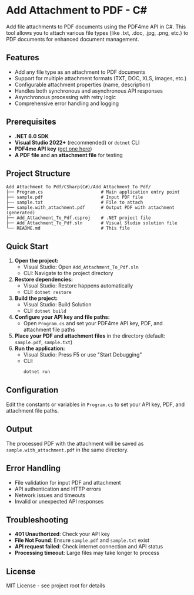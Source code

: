 # Add Attachment to PDF - C#

Add file attachments to PDF documents using the PDF4me API in C#. This tool allows you to attach various file types (like .txt, .doc, .jpg, .png, etc.) to PDF documents for enhanced document management.

## Features

- Add any file type as an attachment to PDF documents
- Support for multiple attachment formats (TXT, DOC, XLS, images, etc.)
- Configurable attachment properties (name, description)
- Handles both synchronous and asynchronous API responses
- Asynchronous processing with retry logic
- Comprehensive error handling and logging

## Prerequisites

- **.NET 8.0 SDK**
- **Visual Studio 2022+** (recommended) or `dotnet` CLI
- **PDF4me API key** ([get one here](https://dev.pdf4me.com/dashboard/#/api-keys/))
- **A PDF file** and **an attachment file** for testing

## Project Structure

```
Add Attachment To Pdf/CSharp(C#)/Add Attachment To Pdf/
├── Program.cs                      # Main application entry point
├── sample.pdf                      # Input PDF file
├── sample.txt                      # File to attach
├── sample.with_attachment.pdf      # Output PDF with attachment (generated)
├── Add_Attachment_To_Pdf.csproj    # .NET project file
├── Add_Attachment_To_Pdf.sln       # Visual Studio solution file
└── README.md                       # This file
```

## Quick Start

1. **Open the project:**
   - Visual Studio: Open `Add_Attachment_To_Pdf.sln`
   - CLI: Navigate to the project directory
2. **Restore dependencies:**
   - Visual Studio: Restore happens automatically
   - CLI: `dotnet restore`
3. **Build the project:**
   - Visual Studio: Build Solution
   - CLI: `dotnet build`
4. **Configure your API key and file paths:**
   - Open `Program.cs` and set your PDF4me API key, PDF, and attachment file paths
5. **Place your PDF and attachment files** in the directory (default: `sample.pdf`, `sample.txt`)
6. **Run the application:**
   - Visual Studio: Press F5 or use "Start Debugging"
   - CLI:
     ```bash
     dotnet run
     ```

## Configuration

Edit the constants or variables in `Program.cs` to set your API key, PDF, and attachment file paths.

## Output

The processed PDF with the attachment will be saved as `sample.with_attachment.pdf` in the same directory.

## Error Handling

- File validation for input PDF and attachment
- API authentication and HTTP errors
- Network issues and timeouts
- Invalid or unexpected API responses

## Troubleshooting

- **401 Unauthorized**: Check your API key
- **File Not Found**: Ensure `sample.pdf` and `sample.txt` exist
- **API request failed**: Check internet connection and API status
- **Processing timeout**: Large files may take longer to process

## License

MIT License - see project root for details 